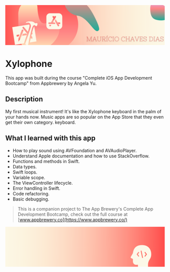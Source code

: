 ![Begin Banner](Documentation/readme-begin-banner-mau.png)

# Xylophone

This app was built during the course "Complete iOS App Development Bootcamp" from Appbrewery by Angela Yu.

## Description

My first musical instrument! It's like the Xylophone keyboard in the palm of your hands now. Music apps are so popular on the App Store that they even get their own category. keyboard.

## What I learned with this app

* How to play sound using AVFoundation and AVAudioPlayer.
* Understand Apple documentation and how to use StackOverflow.
* Functions and methods in Swift. 
* Data types.
* Swift loops.
* Variable scope.
* The ViewController lifecycle.
* Error handling in Swift.
* Code refactoring.
* Basic debugging.


>This is a companion project to The App Brewery's Complete App Development Bootcamp, check out the full course at [www.appbrewery.co](https://www.appbrewery.co/)

![End Banner](Documentation/readme-end-banner-mau.png)

